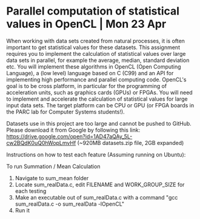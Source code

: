# Parallel computation of statistical values in OpenCL  | Mon 23 Apr
When working with data sets created from natural processes, it is often important to get statistical values for these datasets. This assignment requires you to implement the calculation of statistical values over large data sets in parallel, for example the average, median, standard deviation etc. You will implement these algorithms in OpenCL (Open Computing Language), a (low level) language based on C (C99) and an API for implementing high performance and parallel computing code. OpenCL's goal is to be cross platform, in particular for the programming of acceleration units, such as graphics cards (GPUs) or FPGAs. You will need to implement and accelerate the calculation of statistical values for large input data sets. The target platform can be CPU or GPU (or FPGA boards in the PARC lab for Computer Systems students!).

Datasets use in this project are too large and cannot be pushed to GitHub. Please download it from Google by following this link: https://drive.google.com/open?id=1AD47aQAy_5L-cw2BQdK0uQ0hWopLmvHf (~920MB datasets.zip file, 2GB expanded)


Instructions on how to test each feature (Assuming running on Ubuntu):

To run Summation / Mean Calculation

1) Navigate to sum_mean folder
2) Locate sum_realData.c, edit FILENAME and WORK_GROUP_SIZE for each testing
3) Make an executable out of sum_realData.c with a command "gcc sum_realData.c -o sum_realData -lOpenCL"
4) Run it



